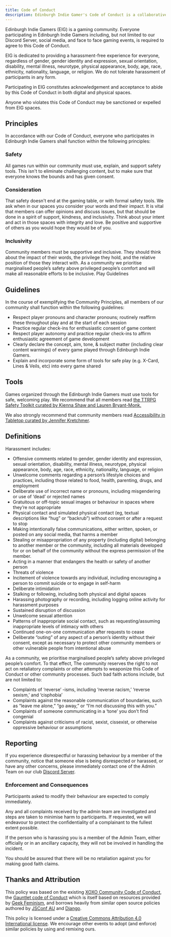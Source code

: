 ```yaml
---
title: Code of Conduct
description: Edinburgh Indie Gamer's Code of Conduct is a collaborative document designed to make our community fun for all. You can use it too under a Creative Commons licence.
---
```

Edinburgh Indie Gamers (EIG) is a gaming community. Everyone participating in Edinburgh Indie Gamers including, but not limited to our Discord Server, social media, and face to face gaming events, is required to agree to this Code of Conduct.

EIG is dedicated to providing a harassment-free experience for everyone, regardless of gender, gender identity and expression, sexual orientation, disability, mental illness, neurotype, physical appearance, body, age, race, ethnicity, nationality, language, or religion. We do not tolerate harassment of participants in any form.

Participating in EIG constitutes acknowledgement and acceptance to abide by this Code of Conduct in both digital and physical spaces.

Anyone who violates this Code of Conduct may be sanctioned or expelled from EIG spaces.

## Principles

In accordance with our Code of Conduct, everyone who participates in Edinburgh Indie Gamers shall function within the following principles:

### Safety

All games run within our community must use, explain, and support safety tools. This isn't to eliminate challenging content, but to make sure that everyone knows the bounds and has given consent.

### Consideration

That safety doesn't end at the gaming table, or with formal safety tools. We ask when in our spaces you consider your words and their impact. It is vital that members can offer opinions and discuss issues, but that should be done in a spirit of support, kindness, and inclusivity. Think about your intent and act in those spaces with integrity and love. Be positive and supportive of others as you would hope they would be of you.

### Inclusivity

Community members must be supportive and inclusive. They should think about the impact of their words, the privilege they hold, and the relative position of those they interact with. As a community we prioritise marginalised people’s safety above privileged people’s comfort and will make all reasonable efforts to be inclusive.
Play Guidelines

## Guidelines

In the course of exemplifying the Community Principles, all members of our community shall function within the following guidelines:

* Respect player pronouns and character pronouns; routinely reaffirm these throughout play and at the start of each session
* Practice regular check-ins for enthusiastic consent of game content
* Respect player autonomy and practice regular check-ins to affirm enthusiastic agreement of game development
* Clearly declare the concept, aim, tone, & subject matter (including clear content warnings) of every game played through Edinburgh Indie Gamers.
* Explain and incorporate some form of tools for safe play (e.g. X-Card, Lines & Veils, etc) into every game shared

## Tools

Games organized through the Edinburgh Indie Gamers must use tools for safe, welcoming play. We recommend that all members read [the TTRPG Safety Toolkit curated by Kienna Shaw and Lauren Bryant-Monk.](https://drive.google.com/drive/folders/114jRmhzBpdqkAlhmveis0nmW73qkAZCj "Gaming safety resource")

We also strongly recommend that community members read [Accessibility in Tabletop curated by Jennifer Kretchmer](https://docs.google.com/document/d/1ZFSXz-Yva1KZAsP7NblCdkoiQ6RcjxSV2gj98eXusJs/edit "Gaming accessibility resource").

## Definitions

Harassment includes:

* Offensive comments related to gender, gender identity and expression, sexual orientation, disability, mental illness, neurotype, physical appearance, body, age, race, ethnicity, nationality, language, or religion
* Unwelcome comments regarding a person’s lifestyle choices and practices, including those related to food, health, parenting, drugs, and employment
* Deliberate use of incorrect name or pronouns, including misgendering or use of ‘dead’ or rejected names
* Gratuitous or off-topic sexual images or behaviour in spaces where they’re not appropriate
* Physical contact and simulated physical contact (eg, textual descriptions like “hug” or “backrub”) without consent or after a request to stop
* Making intentionally false communications, either written, spoken, or posted on any social media, that harms a member
* Stealing or misappropriation of any property (including digital) belonging to another member or the community, including all materials developed for or on behalf of the community without the express permission of the member.
* Acting in a manner that endangers the health or safety of another person
* Threats of violence
* Incitement of violence towards any individual, including encouraging a person to commit suicide or to engage in self-harm
* Deliberate intimidation
* Stalking or following, including both physical and digital spaces
* Harassing photography or recording, including logging online activity for harassment purposes
* Sustained disruption of discussion
* Unwelcome sexual attention
* Patterns of inappropriate social contact, such as requesting/assuming inappropriate levels of intimacy with others
* Continued one-on-one communication after requests to cease
* Deliberate “outing” of any aspect of a person’s identity without their consent, except as necessary to protect other community members or other vulnerable people from intentional abuse

As a community, we prioritise marginalised people’s safety above privileged people’s comfort. To that effect, The community reserves the right to not act on retaliatory complaints or other attempts to weaponize this Code of Conduct or other community processes. Such bad faith actions include, but are not limited to:

* Complaints of ‘reverse’ -isms, including ‘reverse racism,’ ‘reverse sexism,’ and ‘cisphobia’
* Complaints against the reasonable communication of boundaries, such as “leave me alone,” “go away,” or “I’m not discussing this with you.”
* Complaints of someone communicating in a ‘tone’ you don’t find congenial
* Complaints against criticisms of racist, sexist, cissexist, or otherwise oppressive behaviour or assumptions

## Reporting

If you experience disrespectful or harassing behaviour by a member of the community, notice that someone else is being disrespected or harassed, or have any other concerns, please immediately contact one of the Admin Team on our club [Discord Server](https://discord.gg/6vNbsq5tSV).

### Enforcement and Consequences

Participants asked to modify their behaviour are expected to comply immediately.

Any and all complaints received by the admin team are investigated and steps are taken to minimise harm to participants.  If requested, we will endeavour to protect the confidentiality of a complainant to the fullest extent possible.

If the person who is harassing you is a member of the Admin Team, either officially or in an ancillary capacity, they will not be involved in handling the incident.

You should be assured that there will be no retaliation against you for making good faith claims.

## Thanks and Attribution

This policy was based on the existing [XOXO Community Code of Conduct](https://2018.xoxofest.com/conduct "Example code"), the [Gauntlet code of Conduct](https://www.gauntlet-rpg.com/community-code-of-conduct.html) which is itself based on resources provided by [Geek Feminism](https://geekfeminism.org/about/code-of-conduct/ "Example code"), and borrows heavily from similar open source policies authored by [JSConf AU](https://2018.jsconfau.com/code-of-conduct "Example code") and [Django](https://www.djangoproject.com/conduct/ "Example code").

This policy is licensed under a [Creative Commons Attribution 4.0 International license](https://creativecommons.org/licenses/by/4.0/ "Full licence"). We encourage other events to adopt (and enforce) similar policies by using and remixing ours.
